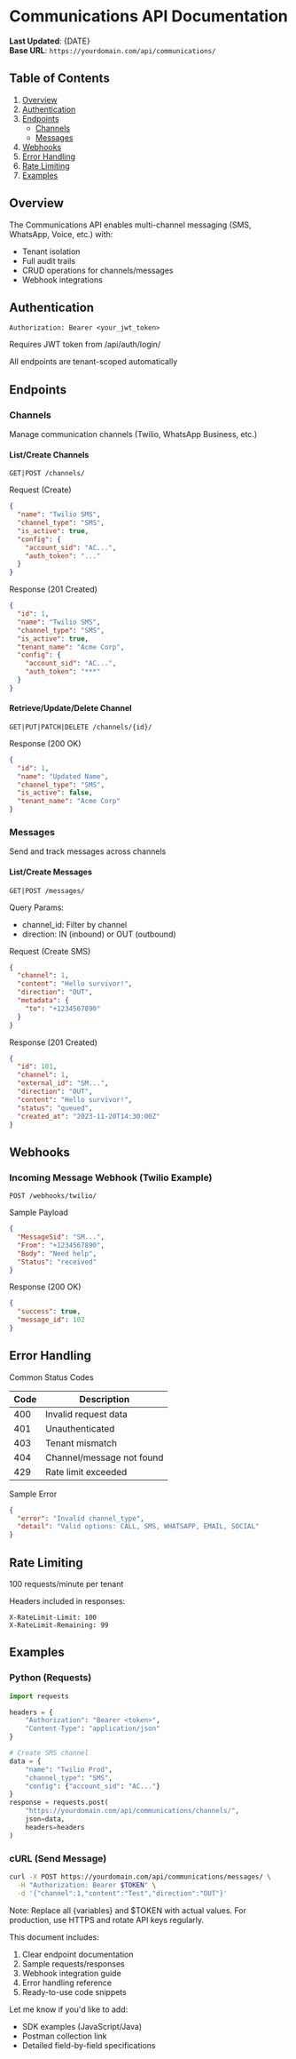 # Communications API Documentation

**Last Updated**: {DATE}  
**Base URL**: `https://yourdomain.com/api/communications/`

## Table of Contents

1. [Overview](#overview)
2. [Authentication](#authentication)
3. [Endpoints](#endpoints)
   - [Channels](#channels)
   - [Messages](#messages)
4. [Webhooks](#webhooks)
5. [Error Handling](#error-handling)
6. [Rate Limiting](#rate-limiting)
7. [Examples](#examples)

## Overview

The Communications API enables multi-channel messaging (SMS, WhatsApp, Voice, etc.) with:

- Tenant isolation
- Full audit trails
- CRUD operations for channels/messages
- Webhook integrations

## Authentication

```http
Authorization: Bearer <your_jwt_token>
```

Requires JWT token from /api/auth/login/

All endpoints are tenant-scoped automatically

## Endpoints

### Channels

Manage communication channels (Twilio, WhatsApp Business, etc.)

#### List/Create Channels

```http
GET|POST /channels/
```

Request (Create)

```json
{
  "name": "Twilio SMS",
  "channel_type": "SMS",
  "is_active": true,
  "config": {
    "account_sid": "AC...",
    "auth_token": "..." 
  }
}
```

Response (201 Created)

```json
{
  "id": 1,
  "name": "Twilio SMS",
  "channel_type": "SMS",
  "is_active": true,
  "tenant_name": "Acme Corp",
  "config": {
    "account_sid": "AC...",
    "auth_token": "***" 
  }
}
```

#### Retrieve/Update/Delete Channel

```http
GET|PUT|PATCH|DELETE /channels/{id}/
```

Response (200 OK)

```json
{
  "id": 1,
  "name": "Updated Name",
  "channel_type": "SMS",
  "is_active": false,
  "tenant_name": "Acme Corp"
}
```

### Messages

Send and track messages across channels

#### List/Create Messages

```http
GET|POST /messages/
```

Query Params:
- channel_id: Filter by channel
- direction: IN (inbound) or OUT (outbound)

Request (Create SMS)

```json
{
  "channel": 1,
  "content": "Hello survivor!",
  "direction": "OUT",
  "metadata": {
    "to": "+1234567890"
  }
}
```

Response (201 Created)

```json
{
  "id": 101,
  "channel": 1,
  "external_id": "SM...",
  "direction": "OUT",
  "content": "Hello survivor!",
  "status": "queued",
  "created_at": "2023-11-20T14:30:00Z"
}
```

## Webhooks

### Incoming Message Webhook (Twilio Example)

```http
POST /webhooks/twilio/
```

Sample Payload

```json
{
  "MessageSid": "SM...",
  "From": "+1234567890",
  "Body": "Need help",
  "Status": "received"
}
```

Response (200 OK)

```json
{
  "success": true,
  "message_id": 102
}
```

## Error Handling

Common Status Codes

| Code | Description |
|------|-------------|
| 400  | Invalid request data |
| 401  | Unauthenticated |
| 403  | Tenant mismatch |
| 404  | Channel/message not found |
| 429  | Rate limit exceeded |

Sample Error

```json
{
  "error": "Invalid channel_type",
  "detail": "Valid options: CALL, SMS, WHATSAPP, EMAIL, SOCIAL"
}
```

## Rate Limiting

100 requests/minute per tenant

Headers included in responses:

```http
X-RateLimit-Limit: 100
X-RateLimit-Remaining: 99
```

## Examples

### Python (Requests)

```python
import requests

headers = {
    "Authorization": "Bearer <token>",
    "Content-Type": "application/json"
}

# Create SMS channel
data = {
    "name": "Twilio Prod",
    "channel_type": "SMS",
    "config": {"account_sid": "AC..."}
}
response = requests.post(
    "https://yourdomain.com/api/communications/channels/",
    json=data,
    headers=headers
)
```

### cURL (Send Message)

```bash
curl -X POST https://yourdomain.com/api/communications/messages/ \
  -H "Authorization: Bearer $TOKEN" \
  -d '{"channel":1,"content":"Test","direction":"OUT"}'
```

Note: Replace all {variables} and $TOKEN with actual values.
For production, use HTTPS and rotate API keys regularly.

This document includes:
1. Clear endpoint documentation
2. Sample requests/responses
3. Webhook integration guide
4. Error handling reference
5. Ready-to-use code snippets

Let me know if you'd like to add:
- SDK examples (JavaScript/Java)
- Postman collection link
- Detailed field-by-field specifications